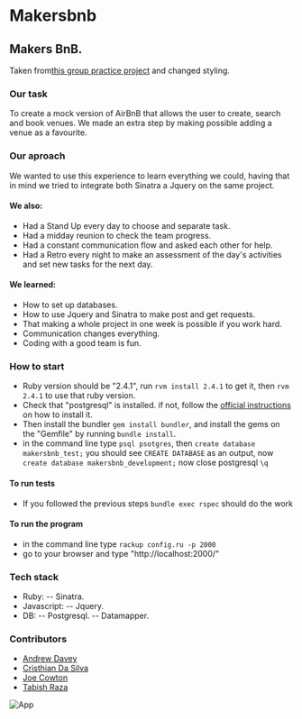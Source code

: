 # Makersbnb


Makers BnB.
------

Taken from[this group practice project](https://github.com/joecowton/makersbnb) and changed styling.

### Our task

To create a mock version of AirBnB that allows the user to create, search and book venues. We made an extra step by making possible adding a venue as a favourite.

### Our aproach

We wanted to use this experience to learn everything we could, having that in mind we tried to integrate both Sinatra a Jquery on the same project.

#### We also:
- Had a Stand Up every day to choose and separate task.
- Had a midday reunion to check the team progress.
- Had a constant communication flow and asked each other for help.
- Had a Retro every night to make an assessment of the day's activities and set new tasks for the next day.

#### We learned:
- How to set up databases.
- How to use Jquery and Sinatra to make post and get requests.
- That making a whole project in one week is possible if you work hard.
- Communication changes everything.
- Coding with a good team is fun.

### How to start
- Ruby version should be "2.4.1", run ```rvm install 2.4.1``` to get it, then ```rvm 2.4.1``` to use that ruby version.
- Check that "postgresql" is installed. if not, follow the [official instructions](https://www.postgresql.org/download/) on how to install it.
- Then install the bundler ```gem install bundler```, and install the gems on the "Gemfile" by running ```bundle install```.
- in the command line type ```psql psotgres```, then ```create database makersbnb_test;``` you should see ```CREATE DATABASE``` as an output, now ```create database makersbnb_development;``` now close postgresql ```\q```

#### To run tests
- If you followed the previous steps ```bundle exec rspec``` should do the work

#### To run the program
- in the command line type ```rackup config.ru -p 2000```
- go to your browser and type "http://localhost:2000/"

### Tech stack
- Ruby:
  -- Sinatra.
- Javascript:
  -- Jquery.
- DB:
  -- Postgresql.
  -- Datamapper.

### Contributors
- [Andrew Davey](https://github.com/ajdavey8)
- [Cristhian Da Silva](https://github.com/cristhiandas)
- [Joe Cowton](https://github.com/joecowton)
- [Tabish Raza](https://github.com/tabrza)

![App](/images/1.png)
